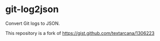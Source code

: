 # git-log2json

Convert Git logs to JSON.

This repository is a fork of https://gist.github.com/textarcana/1306223
